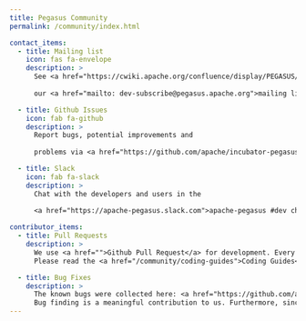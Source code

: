```yaml
---
title: Pegasus Community
permalink: /community/index.html

contact_items:
  - title: Mailing list
    icon: fas fa-envelope
    description: >
      See <a href="https://cwiki.apache.org/confluence/display/PEGASUS/Mailing+list+subscription+guide">Mailing list subscription guide</a> to subscribe to
      
      our <a href="mailto: dev-subscribe@pegasus.apache.org">mailing list</a> and join our discussion.

  - title: Github Issues
    icon: fab fa-github
    description: >
      Report bugs, potential improvements and
      
      problems via <a href="https://github.com/apache/incubator-pegasus/issues">Github Issues</a>.

  - title: Slack
    icon: fab fa-slack
    description: >
      Chat with the developers and users in the
      
      <a href="https://apache-pegasus.slack.com">apache-pegasus #dev channel</a>.

contributor_items:
  - title: Pull Requests
    description: >
      We use <a href="">Github Pull Request</a> for development. Every pull request needs 2 approvals from the Pegasus committers before merged. You can make your review and comments on the PR even if you are not yet a Pegasus committer.
      Please read the <a href="/community/coding-guides">Coding Guides</a> before submitting a new code.

  - title: Bug Fixes
    description: >
      The known bugs were collected here: <a href="https://github.com/apache/incubator-pegasus/labels/type%2Fbug">Issues: type/bug</a>. If you encounter problems that couldn't be found in the list, please report to us via issues. 
      Bug finding is a meaningful contribution to us. Furthermore, since we strongly value the readability and quality of our document, minor fixes like correcting spelling errors are also welcomed.
---
```

  